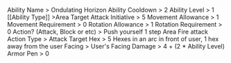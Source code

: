 Ability Name > Ondulating Horizon
Ability Cooldown > 2
Ability Level > 1
[[Ability Type]] >Area Target Attack
Initiative > 5
Movement Allowance > 1
Movement Requirement > 0
Rotation Allowance > 1
Rotation Requirement > 0
Action? (Attack, Block or etc) > 
Push yourself 1 step
Area Fire attack
	Action Type > Attack
	Target Hex > 5 Hexes in an arc in front of user, 1 hex away from the user
	Facing > User's Facing
	Damage > 4 + (2 * Ability Level)
	Armor Pen > 0